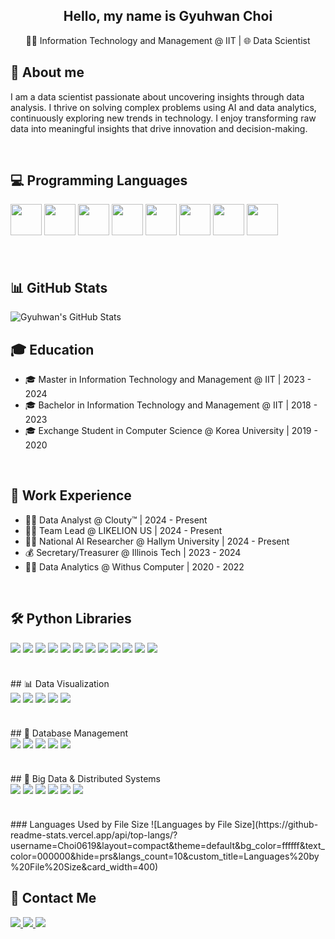 <h2 align="center">
  Hello, my name is Gyuhwan Choi
</h2>

<p align="center">
  🧑‍🎓 Information Technology and Management @ IIT | 🌐 Data Scientist
</p>

## 📖 About me
I am a data scientist passionate about uncovering insights through data analysis. I thrive on solving complex problems using AI and data analytics, continuously exploring new trends in technology. I enjoy transforming raw data into meaningful insights that drive innovation and decision-making.

<br>

## 💻 Programming Languages
<div float="left" style="margin-bottom: 20px;">
  <img src="https://cdn.jsdelivr.net/gh/devicons/devicon/icons/python/python-original.svg" width="50"/>
  <img src="https://cdn.jsdelivr.net/gh/devicons/devicon/icons/java/java-original.svg" width="50"/>
  <img src="https://cdn.jsdelivr.net/gh/devicons/devicon/icons/r/r-original.svg" width="50"/>
  <img src="https://cdn.jsdelivr.net/gh/devicons/devicon/icons/mysql/mysql-original-wordmark.svg" width="50"/>
  <img src="https://cdn.jsdelivr.net/gh/devicons/devicon/icons/javascript/javascript-original.svg" width="50"/>
  <img src="https://cdn.jsdelivr.net/gh/devicons/devicon/icons/typescript/typescript-original.svg" width="50"/>
  <img src="https://cdn.jsdelivr.net/gh/devicons/devicon/icons/cplusplus/cplusplus-original.svg" width="50"/>
  <img src="https://cdn.jsdelivr.net/gh/devicons/devicon/icons/scala/scala-original.svg" width="50"/>
</div>

<br>

## 📊 GitHub Stats
![Gyuhwan's GitHub Stats](https://github-readme-stats.vercel.app/api?username=Choi0619&show_icons=true&count_private=true&theme=default&bg_color=ffffff&text_color=000000&hide_rank=true&hide=prs&custom_title=Gyuhwan's%20GitHub%20Stats&card_width=400)
<br>

## 🎓 Education
- 🎓 Master in Information Technology and Management @ IIT | 2023 - 2024
- 🎓 Bachelor in Information Technology and Management @ IIT | 2018 - 2023
- 🎓 Exchange Student in Computer Science @ Korea University | 2019 - 2020

<br>

## 💼 Work Experience
- 👨‍💻 Data Analyst @ Clouty™ | 2024 - Present
- 👨‍🏫 Team Lead @ LIKELION US | 2024 - Present
- 🧑‍🔬 National AI Researcher @ Hallym University | 2024 - Present
- 💰 Secretary/Treasurer @ Illinois Tech | 2023 - 2024
- 👨‍💻 Data Analytics @ Withus Computer | 2020 - 2022

<br>

## 🛠 Python Libraries
<div float="left" style="margin-bottom: 20px;">
  <img src="https://img.shields.io/badge/NumPy-013243?style=for-the-badge&logo=numpy&logoColor=white"/>
  <img src="https://img.shields.io/badge/pandas-150458?style=for-the-badge&logo=pandas&logoColor=white"/>
  <img src="https://img.shields.io/badge/scikit--learn-F7931E?style=for-the-badge&logo=scikit-learn&logoColor=white"/>
  <img src="https://img.shields.io/badge/Matplotlib-007ACC?style=for-the-badge&logo=matplotlib&logoColor=white"/>
  <img src="https://img.shields.io/badge/Selenium-43B02A?style=for-the-badge&logo=selenium&logoColor=white"/>
  <img src="https://img.shields.io/badge/Keras-D00000?style=for-the-badge&logo=keras&logoColor=white"/>
  <img src="https://img.shields.io/badge/PyTorch-EE4C2C?style=for-the-badge&logo=pytorch&logoColor=white"/>
  <img src="https://img.shields.io/badge/Beautiful%20Soup-2A2A2A?style=for-the-badge&logo=beautifulsoup&logoColor=white"/>
  <img src="https://img.shields.io/badge/spaCy-09A3D5?style=for-the-badge&logo=spacy&logoColor=white"/>
  <img src="https://img.shields.io/badge/Gradio-FFA500?style=for-the-badge&logo=gradio&logoColor=white"/>
  <img src="https://img.shields.io/badge/Streamlit-FF4B4B?style=for-the-badge&logo=streamlit&logoColor=white"/>
  <img src="https://img.shields.io/badge/OpenCV-5C3EE8?style=for-the-badge&logo=opencv&logoColor=white"/>
</div>
<br>
## 📊 Data Visualization
<div float="left" style="margin-bottom: 20px;">
  <img src="https://img.shields.io/badge/Tableau-E97627?style=for-the-badge&logo=tableau&logoColor=white"/>
  <img src="https://img.shields.io/badge/Power_BI-F2C811?style=for-the-badge&logo=powerbi&logoColor=black"/>
  <img src="https://img.shields.io/badge/Matplotlib-007ACC?style=for-the-badge&logo=matplotlib&logoColor=white"/>
  <img src="https://img.shields.io/badge/Seaborn-3776AB?style=for-the-badge&logo=seaborn&logoColor=white"/>
  <img src="https://img.shields.io/badge/ggplot2-EF4A36?style=for-the-badge&logo=ggplot2&logoColor=white"/>
</div>
<br>
## 🏢 Database Management
<div float="left" style="margin-bottom: 20px;">
  <img src="https://img.shields.io/badge/Oracle-F80000?style=for-the-badge&logo=oracle&logoColor=black"/>
  <img src="https://img.shields.io/badge/MySQL-4479A1?style=for-the-badge&logo=mysql&logoColor=white"/>
  <img src="https://img.shields.io/badge/DuckDB-FFCC00?style=for-the-badge&logo=duckdb&logoColor=black"/>
  <img src="https://img.shields.io/badge/PostgreSQL-336791?style=for-the-badge&logo=postgresql&logoColor=white"/>
  <img src="https://img.shields.io/badge/MariaDB-003545?style=for-the-badge&logo=mariadb&logoColor=white"/>
</div>
<br>
## 📂 Big Data & Distributed Systems
<div float="left" style="margin-bottom: 20px;">
  <img src="https://img.shields.io/badge/Apache_Kafka-231F20?style=for-the-badge&logo=apachekafka&logoColor=white"/>
  <img src="https://img.shields.io/badge/Apache_Hadoop-66CCFF?style=for-the-badge&logo=apachehadoop&logoColor=black"/>
  <img src="https://img.shields.io/badge/Apache_Spark-E25A1C?style=for-the-badge&logo=apachespark&logoColor=white"/>
  <img src="https://img.shields.io/badge/Amazon_AWS-232F3E?style=for-the-badge&logo=amazonaws&logoColor=white"/>
  <img src="https://img.shields.io/badge/Azure-0078D4?style=for-the-badge&logo=azure&logoColor=white"/>
  <img src="https://img.shields.io/badge/Apache_Airflow-017CEE?style=for-the-badge&logo=apacheairflow&logoColor=white"/>
</div>
<br>
### Languages Used by File Size
![Languages by File Size](https://github-readme-stats.vercel.app/api/top-langs/?username=Choi0619&layout=compact&theme=default&bg_color=ffffff&text_color=000000&hide=prs&langs_count=10&custom_title=Languages%20by%20File%20Size&card_width=400)

## 📱 Contact Me
<div float="left">
  <a href="mailto:wrtyu0604@gmail.com">
      <img src="https://img.shields.io/badge/Gmail-D14836?style=for-the-badge&logo=gmail&logoColor=white"/> 
  </a>
  <a href="https://www.linkedin.com/in/gyuhwan-choi-data-science/">
    <img src="https://img.shields.io/badge/LinkedIn-0077B5?style=for-the-badge&logo=linkedin&logoColor=white"/>
  </a>
  <a href="https://www.instagram.com/gyuh.wan/">
    <img src="https://img.shields.io/badge/Instagram-E4405F?style=for-the-badge&logo=instagram&logoColor=white"/>
  </a>
</div>
